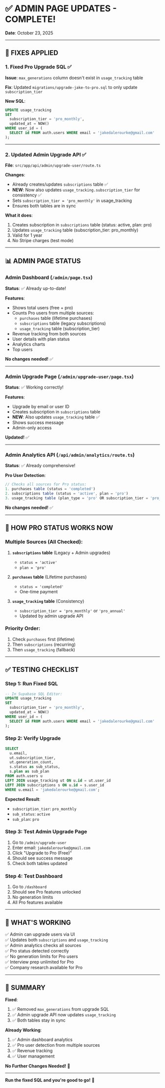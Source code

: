 # ✅ ADMIN PAGE UPDATES - COMPLETE!

**Date**: October 23, 2025

---

## 🔧 **FIXES APPLIED**

### **1. Fixed Pro Upgrade SQL** ✅

**Issue**: `max_generations` column doesn't exist in `usage_tracking` table

**Fix**: Updated `migrations/upgrade-jake-to-pro.sql` to only update `subscription_tier`

**New SQL**:
```sql
UPDATE usage_tracking
SET 
  subscription_tier = 'pro_monthly',
  updated_at = NOW()
WHERE user_id = (
  SELECT id FROM auth.users WHERE email = 'jakedalerourke@gmail.com'
);
```

---

### **2. Updated Admin Upgrade API** ✅

**File**: `src/app/api/admin/upgrade-user/route.ts`

**Changes**:
- Already creates/updates `subscriptions` table ✅
- **NEW**: Now also updates `usage_tracking.subscription_tier` for consistency ✅
- Sets `subscription_tier = 'pro_monthly'` in usage_tracking
- Ensures both tables are in sync

**What it does**:
1. Creates subscription in `subscriptions` table (status: active, plan: pro)
2. Updates `usage_tracking` table (subscription_tier: pro_monthly)
3. Valid for 1 year
4. No Stripe charges (test mode)

---

## 📊 **ADMIN PAGE STATUS**

### **Admin Dashboard** (`/admin/page.tsx`)

**Status**: ✅ Already up-to-date!

**Features**:
- Shows total users (free + pro)
- Counts Pro users from multiple sources:
  - `purchases` table (lifetime purchases)
  - `subscriptions` table (legacy subscriptions)
  - `usage_tracking` table (subscription_tier)
- Revenue tracking from both sources
- User details with plan status
- Analytics charts
- Top users

**No changes needed!** ✅

---

### **Admin Upgrade Page** (`/admin/upgrade-user/page.tsx`)

**Status**: ✅ Working correctly!

**Features**:
- Upgrade by email or user ID
- Creates subscription in `subscriptions` table
- **NEW**: Also updates `usage_tracking` table ✅
- Shows success message
- Admin-only access

**Updated!** ✅

---

### **Admin Analytics API** (`/api/admin/analytics/route.ts`)

**Status**: ✅ Already comprehensive!

**Pro User Detection**:
```typescript
// Checks all sources for Pro status:
1. purchases table (status = 'completed')
2. subscriptions table (status = 'active', plan = 'pro')
3. usage_tracking table (plan_type = 'pro' OR subscription_tier = 'pro_monthly')
```

**No changes needed!** ✅

---

## 🎯 **HOW PRO STATUS WORKS NOW**

### **Multiple Sources (All Checked)**:

1. **`subscriptions` table** (Legacy + Admin upgrades)
   - `status = 'active'`
   - `plan = 'pro'`

2. **`purchases` table** (Lifetime purchases)
   - `status = 'completed'`
   - One-time payment

3. **`usage_tracking` table** (Consistency)
   - `subscription_tier = 'pro_monthly'` or `'pro_annual'`
   - Updated by admin upgrade API

### **Priority Order**:
1. Check `purchases` first (lifetime)
2. Then `subscriptions` (recurring)
3. Then `usage_tracking` (fallback)

---

## ✅ **TESTING CHECKLIST**

### **Step 1: Run Fixed SQL**

```sql
-- In Supabase SQL Editor:
UPDATE usage_tracking
SET 
  subscription_tier = 'pro_monthly',
  updated_at = NOW()
WHERE user_id = (
  SELECT id FROM auth.users WHERE email = 'jakedalerourke@gmail.com'
);
```

### **Step 2: Verify Upgrade**

```sql
SELECT 
  u.email,
  ut.subscription_tier,
  ut.generation_count,
  s.status as sub_status,
  s.plan as sub_plan
FROM auth.users u
LEFT JOIN usage_tracking ut ON u.id = ut.user_id
LEFT JOIN subscriptions s ON u.id = s.user_id
WHERE u.email = 'jakedalerourke@gmail.com';
```

**Expected Result**:
- `subscription_tier`: `pro_monthly`
- `sub_status`: `active`
- `sub_plan`: `pro`

### **Step 3: Test Admin Upgrade Page**

1. Go to `/admin/upgrade-user`
2. Enter email: `jakedalerourke@gmail.com`
3. Click "Upgrade to Pro (Free)"
4. Should see success message
5. Check both tables updated

### **Step 4: Test Dashboard**

1. Go to `/dashboard`
2. Should see Pro features unlocked
3. No generation limits
4. All Pro features available

---

## 🚀 **WHAT'S WORKING**

✅ Admin can upgrade users via UI  
✅ Updates both `subscriptions` and `usage_tracking`  
✅ Admin analytics checks all sources  
✅ Pro status detected correctly  
✅ No generation limits for Pro users  
✅ Interview prep unlimited for Pro  
✅ Company research available for Pro  

---

## 📝 **SUMMARY**

**Fixed**:
1. ✅ Removed `max_generations` from upgrade SQL
2. ✅ Admin upgrade API now updates `usage_tracking`
3. ✅ Both tables stay in sync

**Already Working**:
1. ✅ Admin dashboard analytics
2. ✅ Pro user detection from multiple sources
3. ✅ Revenue tracking
4. ✅ User management

**No Further Changes Needed!** 🎉

---

**Run the fixed SQL and you're good to go!** 🚀
